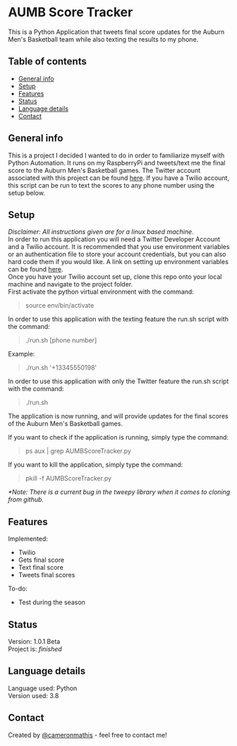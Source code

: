 # AUMB Score Tracker
This is a Python Application that tweets final score updates for the Auburn Men's Basketball team while also texting the results to my phone.

## Table of contents
* [General info](#general-info)
* [Setup](#setup)
* [Features](#features)
* [Status](#status)
* [Language details](#Language-details)
* [Contact](#contact)

## General info
This is a project I decided I wanted to do in order to familiarize myself with Python Automation. It runs on my RaspberryPi and tweets/text me the final score to the Auburn Men's Basketball games. The Twitter account associated with this project can be found [here](https://twitter.com/AumbScore). If you have a Twilio account, this script can be run to text the scores to any phone number using the setup below.

## Setup
_Disclaimer: All instructions given are for a linux based machine._ <br/>
In order to run this application you will need a Twitter Developer Account and a Twilio account. It is recommended that you use environment variables or an authentication file to store your account credentials, but you can also hard code them if you would like. A link on setting up environment variables can be found [here](https://www.twilio.com/blog/2017/01/how-to-set-environment-variables.html). <br/>
Once you have your Twilio account set up, clone this repo onto your local machine and navigate to the project folder. <br/>
First activate the python virtual environment with the command:
>source env/bin/activate

In order to use this application with the texting feature the run.sh script with the command:
>./run.sh [phone number]

Example:
>./run.sh '+13345550198'

In order to use this application with only the Twitter feature the run.sh script with the command:
>./run.sh

The application is now running, and will provide updates for the final scores of the Auburn Men's Basketball games.

If you want to check if the application is running, simply type the command:
>ps aux | grep AUMBScoreTracker.py <br/>

If you want to kill the application, simply type the command:
>pkill -f AUMBScoreTracker.py

_*Note: There is a current bug in the tweepy library when it comes to cloning from github._

## Features
Implemented:
* Twilio
* Gets final score
* Text final score
* Tweets final scores

To-do:
* Test during the season

## Status
Version: 1.0.1 Beta <br/>
Project is: _finished_

## Language details
Language used: Python </br>
Version used: 3.8

## Contact
Created by [@cameronmathis](https://github.com/cameronmathis/) - feel free to contact me!